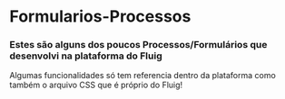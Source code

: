 # Formularios-Processos

<h3> Estes são alguns dos poucos Processos/Formulários que desenvolvi na plataforma do Fluig </h3>
<p> Algumas funcionalidades só tem referencia dentro da plataforma como também o arquivo CSS que é próprio do Fluig!</p>
